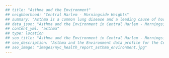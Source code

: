 ```yaml
---
## title: "Asthma and the Environment"
## neighborhood: "Central Harlem - Morningside Heights"
## summary: "Asthma is a common lung disease and a leading cause of hospitalizations for children under 15 years old. This report provides a summary of asthma indicators by neighborhood. It also describes housing and neighborhood characteristics that can make asthma worse."
## data_json: "Asthma and the Environment in Central Harlem - Morningside Heights"
## content_yml: "asthma"
## type: location
## seo_title: "Asthma and the Environment in Central Harlem - Morningside Heights"
## seo_description: "Asthma and the Environment data profile for the Central Harlem - Morningside Heights neighborhood of NYC."
## seo_image: "images/nyc_health_report_asthma_environment.jpg"
---
```

